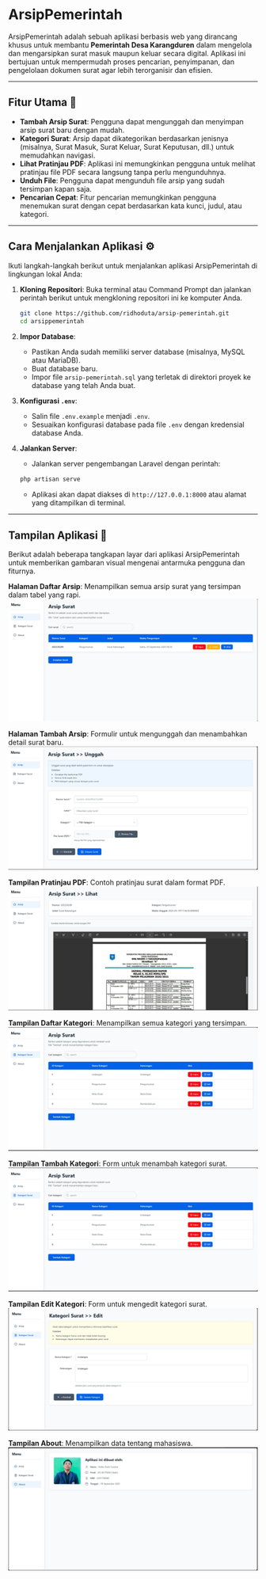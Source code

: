 # ArsipPemerintah

ArsipPemerintah adalah sebuah aplikasi berbasis web yang dirancang khusus untuk membantu **Pemerintah Desa Karangduren** dalam mengelola dan mengarsipkan surat masuk maupun keluar secara digital. Aplikasi ini bertujuan untuk mempermudah proses pencarian, penyimpanan, dan pengelolaan dokumen surat agar lebih terorganisir dan efisien.

---

## Fitur Utama 🚀

* **Tambah Arsip Surat**: Pengguna dapat mengunggah dan menyimpan arsip surat baru dengan mudah.
* **Kategori Surat**: Arsip dapat dikategorikan berdasarkan jenisnya (misalnya, Surat Masuk, Surat Keluar, Surat Keputusan, dll.) untuk memudahkan navigasi.
* **Lihat Pratinjau PDF**: Aplikasi ini memungkinkan pengguna untuk melihat pratinjau file PDF secara langsung tanpa perlu mengunduhnya.
* **Unduh File**: Pengguna dapat mengunduh file arsip yang sudah tersimpan kapan saja.
* **Pencarian Cepat**: Fitur pencarian memungkinkan pengguna menemukan surat dengan cepat berdasarkan kata kunci, judul, atau kategori.

---

## Cara Menjalankan Aplikasi ⚙️

Ikuti langkah-langkah berikut untuk menjalankan aplikasi ArsipPemerintah di lingkungan lokal Anda:

1.  **Kloning Repositori**: Buka terminal atau Command Prompt dan jalankan perintah berikut untuk mengkloning repositori ini ke komputer Anda.
    ```bash
    git clone https://github.com/ridhoduta/arsip-pemerintah.git
    cd arsippemerintah
    ```

2.  **Impor Database**:
    * Pastikan Anda sudah memiliki server database (misalnya, MySQL atau MariaDB).
    * Buat database baru.
    * Impor file `arsip-pemerintah.sql` yang terletak di direktori proyek ke database yang telah Anda buat.

3.  **Konfigurasi `.env`**:
    * Salin file `.env.example` menjadi `.env`.
    * Sesuaikan konfigurasi database pada file `.env` dengan kredensial database Anda.

4.  **Jalankan Server**:
    * Jalankan server pengembangan Laravel dengan perintah:
    ```bash
    php artisan serve
    ```
    * Aplikasi akan dapat diakses di `http://127.0.0.1:8000` atau alamat yang ditampilkan di terminal.

---

## Tampilan Aplikasi 📸

Berikut adalah beberapa tangkapan layar dari aplikasi ArsipPemerintah untuk memberikan gambaran visual mengenai antarmuka pengguna dan fiturnya.


**Halaman Daftar Arsip**: Menampilkan semua arsip surat yang tersimpan dalam tabel yang rapi.
![Daftar Arsip](public/img/daftarSurat.jpeg)

**Halaman Tambah Arsip**: Formulir untuk mengunggah dan menambahkan detail surat baru.
![Tambah Arsip](public/img/unggahSurat.jpeg)

**Tampilan Pratinjau PDF**: Contoh pratinjau surat dalam format PDF.
![Lihat PDF](public/img/lihatSurat.jpeg)

**Tampilan Daftar Kategori**: Menampilkan semua kategori yang tersimpan.
![Daftar Kategori](public/img/daftarKategori.jpeg)

**Tampilan Tambah Kategori**: Form untuk menambah kategori surat.
![Tambah Kategori](public/img/daftarKategori.jpeg)

**Tampilan Edit Kategori**: Form untuk mengedit kategori surat.
![Tambah Kategori](public/img/editKategori.jpeg)

**Tampilan About**: Menampilkan data tentang mahasiswa.
![About](public/img/about.jpeg)


